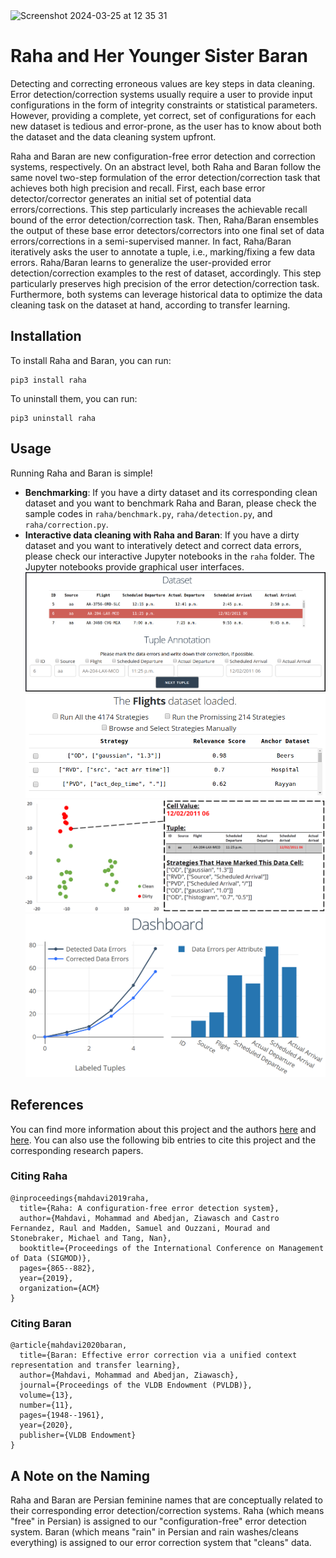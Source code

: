 <img width="617" alt="Screenshot 2024-03-25 at 12 35 31" src="https://github.com/citrusqwq/bachelor/assets/66939444/75573b97-555e-4ec2-a55c-b899842cbfca">




# Raha and Her Younger Sister Baran
Detecting and correcting erroneous values are key steps in data cleaning. Error detection/correction systems usually require a user to provide input configurations in the form of integrity constraints or statistical parameters. However, providing a complete, yet correct, set of configurations for each new dataset is tedious and error-prone, as the user has to know about both the dataset and the data cleaning system upfront.

Raha and Baran are new configuration-free error detection and correction systems, respectively. On an abstract level, both Raha and Baran follow the same novel two-step formulation of the error detection/correction task that achieves both high precision and recall. First, each base error detector/corrector generates an initial set of potential data errors/corrections. This step particularly increases the achievable recall bound of the error detection/correction task. Then, Raha/Baran ensembles the output of these base error detectors/correctors into one final set of data errors/corrections in a semi-supervised manner. In fact, Raha/Baran iteratively asks the user to annotate a tuple, i.e., marking/fixing a few data errors. Raha/Baran learns to generalize the user-provided error detection/correction examples to the rest of dataset, accordingly. This step particularly preserves high precision of the error detection/correction task. Furthermore, both systems can leverage historical data to optimize the data cleaning task on the dataset at hand, according to transfer learning. 


## Installation
To install Raha and Baran, you can run:
```console
pip3 install raha
```
To uninstall them, you can run:
```console
pip3 uninstall raha
```

## Usage
Running Raha and Baran is simple!
   - **Benchmarking**: If you have a dirty dataset and its corresponding clean dataset and you want to benchmark Raha and Baran, please check the sample codes in `raha/benchmark.py`, `raha/detection.py`, and `raha/correction.py`.
   - **Interactive data cleaning with Raha and Baran**: If you have a dirty dataset and you want to interatively detect and correct data errors, please check our interactive Jupyter notebooks in the `raha` folder. The Jupyter notebooks provide graphical user interfaces.
   ![Data Annotation](pictures/ui.png)   
   ![Promising Strategies](pictures/ui_strategies.png)   
   ![Drill Down](pictures/ui_clusters.png)   
   ![Dashboard](pictures/ui_dashboard.png) 

## References
You can find more information about this project and the authors [here](https://dl.acm.org/doi/abs/10.1145/3299869.3324956) and [here](https://dl.acm.org/doi/abs/10.14778/3407790.3407801). You can also use the following bib entries to cite this project and the corresponding research papers.

### Citing Raha
```
@inproceedings{mahdavi2019raha,
  title={Raha: A configuration-free error detection system},
  author={Mahdavi, Mohammad and Abedjan, Ziawasch and Castro Fernandez, Raul and Madden, Samuel and Ouzzani, Mourad and Stonebraker, Michael and Tang, Nan},
  booktitle={Proceedings of the International Conference on Management of Data (SIGMOD)},
  pages={865--882},
  year={2019},
  organization={ACM}
}
```

### Citing Baran
```
@article{mahdavi2020baran,
  title={Baran: Effective error correction via a unified context representation and transfer learning},
  author={Mahdavi, Mohammad and Abedjan, Ziawasch},
  journal={Proceedings of the VLDB Endowment (PVLDB)},
  volume={13},
  number={11},
  pages={1948--1961},
  year={2020},
  publisher={VLDB Endowment}
}
```


## A Note on the Naming
Raha and Baran are Persian feminine names that are conceptually related to their corresponding error detection/correction systems. Raha (which means "free" in Persian) is assigned to our "configuration-free" error detection system. Baran (which means "rain" in Persian and rain washes/cleans everything) is assigned to our error correction system that "cleans" data.
